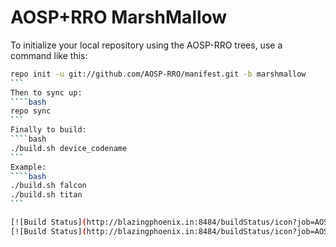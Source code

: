 AOSP+RRO MarshMallow
===========

To initialize your local repository using the AOSP-RRO trees, use a command like this:
````bash
repo init -u git://github.com/AOSP-RRO/manifest.git -b marshmallow
```
Then to sync up:
````bash
repo sync
```
Finally to build:
````bash
./build.sh device_codename
```
Example:
````bash
./build.sh falcon
./build.sh titan
```

[![Build Status](http://blazingphoenix.in:8484/buildStatus/icon?job=AOSP-RRO-Sync&build=2)](http://blazingphoenix.in:8484/job/AOSP-RRO-Sync/2/)
[![Build Status](http://blazingphoenix.in:8484/buildStatus/icon?job=AOSP-RRO)](http://blazingphoenix.in:8484/job/AOSP-RRO/)
